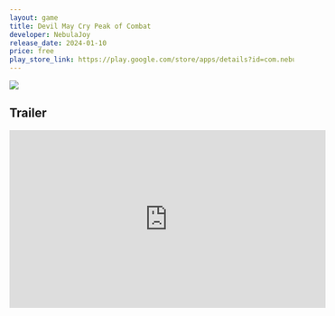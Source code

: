 ```yaml
---
layout: game
title: Devil May Cry Peak of Combat
developer: NebulaJoy
release_date: 2024-01-10
price: free
play_store_link: https://play.google.com/store/apps/details?id=com.nebulajoy.act.dmcpoc
---
```


<!-- Write your game description here. -->

<!-- Add your image embeds here. Remember to place images in assets/images/ -->
<img src="{{ 'assets/images/devil_may_cry_peak_of_combat_gameplay.jpg' | relative_url }}" />
<!-- IMPORTANT: Please manually place the image file 'devil_may_cry_peak_of_combat_gameplay.jpg' into the 'assets/images/' directory. -->

<!-- Optional: Add a rating section -->
<!-- ## My Rating
<!-- **Overall:** ⭐⭐⭐⭐☆ -->

<!-- Optional: Add a trailer section -->
## Trailer
<iframe width="560" height="315" src="https://www.youtube.com/embed/t5KyZp38Qrc?si=cRwcIeh1gnXkw9tV" title="YouTube video player" frameborder="0" allow="accelerometer; autoplay; clipboard-write; encrypted-media; gyroscope; picture-in-picture; web-share" referrerpolicy="strict-origin-when-cross-origin" allowfullscreen></iframe>